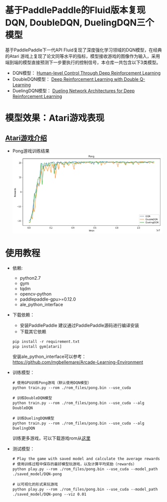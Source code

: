 # 基于PaddlePaddle的Fluid版本复现DQN, DoubleDQN, DuelingDQN三个模型
基于PaddlePaddle下一代API Fluid复现了深度强化学习领域的DQN模型，在经典的Atari 游戏上复现了论文同等水平的指标，模型接收游戏的图像作为输入，采用端到端的模型直接预测下一步要执行的控制信号，本仓库一共包含以下3类模型。
+ DQN模型： 
[Human-level Control Through Deep Reinforcement Learning](http://www.nature.com/nature/journal/v518/n7540/full/nature14236.html)
+ DoubleDQN模型：
[Deep Reinforcement Learning with Double Q-Learning](https://www.aaai.org/ocs/index.php/AAAI/AAAI16/paper/viewPaper/12389)
+ DuelingDQN模型：
[Dueling Network Architectures for Deep Reinforcement Learning](http://proceedings.mlr.press/v48/wangf16.html)

# 模型效果：Atari游戏表现
## [Atari游戏介绍](https://gym.openai.com/envs/#atari)

+ Pong游戏训练结果
![DQN result](assets/dqn.png)

# 使用教程
+ 依赖:
    + python2.7
    + gym
    + tqdm
    + opencv-python
    + paddlepaddle-gpu>=0.12.0 
    + ale_python_interface

+ 下载依赖：
    + 安装PaddlePaddle
    建议通过PaddlePaddle源码进行编译安装    
    + 下载其它依赖
    ```
    pip install -r requirement.txt 
    pip install gym[atari]
    ```
    安装ale_python_interface可以参考：https://github.com/mgbellemare/Arcade-Learning-Environment

+ 训练模型：
    ```
    # 使用GPU训练Pong游戏（默认使用DQN模型）
    python train.py --rom ./rom_files/pong.bin --use_cuda

    # 训练DoubleDQN模型
    python train.py --rom ./rom_files/pong.bin --use_cuda --alg DoubleDQN

    # 训练DuelingDQN模型
    python train.py --rom ./rom_files/pong.bin --use_cuda --alg DuelingDQN
    ```

    训练更多游戏，可以下载游戏rom从[这里](https://github.com/openai/atari-py/tree/master/atari_py/atari_roms)

+ 测试模型： 
    ```
    # Play the game with saved model and calculate the average rewards
    # 使用训练过程中保存的最好模型玩游戏，以及计算平均奖励（rewards） 
    python play.py --rom ./rom_files/pong.bin --use_cuda --model_path ./saved_model/DQN-pong

    # 以可视化的形式来玩游戏
    python play.py --rom ./rom_files/pong.bin --use_cuda --model_path ./saved_model/DQN-pong --viz 0.01
    ```
